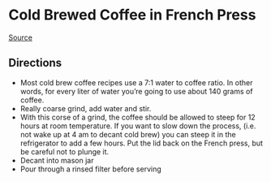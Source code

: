 # Cold Brewed Coffee in French Press
[Source](http://www.thecoffeecompass.com/how-to-make-cold-brew-coffee-with-a-french-press/)

## Directions
* Most cold brew coffee recipes use a 7:1 water to coffee ratio. In other words, for every liter of water you’re going to use about 140 grams of coffee.
* Really coarse grind, add water and stir.
* With this corse of a grind, the coffee should be allowed to steep for 12 hours at room temperature. If you want to slow down the process, (i.e. not wake up at 4 am to decant cold brew) you can steep it in the refrigerator to add a few hours.  Put the lid back on the French press, but be careful not to plunge it.
* Decant into mason jar
* Pour through a rinsed filter before serving
